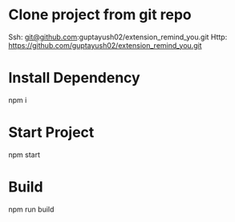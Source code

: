 # Clone project from git repo
Ssh: git@github.com:guptayush02/extension_remind_you.git
Http: https://github.com/guptayush02/extension_remind_you.git

# Install Dependency
npm i

# Start Project
npm start

# Build
npm run build

